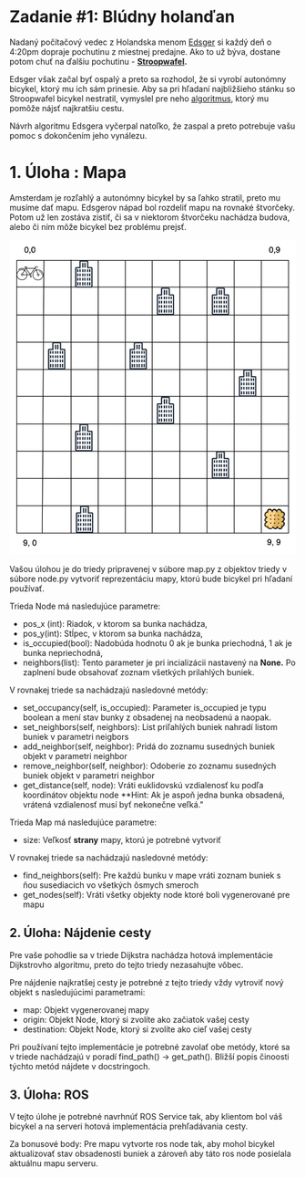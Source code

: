 # Zadanie #1: Blúdny holanďan

Nadaný počítačový vedec z Holandska menom [Edsger](https://en.wikipedia.org/wiki/Edsger_W._Dijkstra) si každý deň o 4:20pm dopraje pochutinu z miestnej predajne. Ako to už býva, dostane potom chuť na ďalšiu pochutinu - **[Stroopwafel](https://en.wikipedia.org/wiki/Stroopwafel).** 

Edsger však začal byť ospalý a preto sa rozhodol, že si vyrobí autonómny bicykel, ktorý mu ich sám prinesie. Aby sa pri hľadaní najbližšieho stánku so Stroopwafel bicykel nestratil, vymyslel pre neho [algoritmus](https://en.wikipedia.org/wiki/Dijkstra%27s_algorithm), ktorý mu pomôže nájsť najkratšiu cestu.

Návrh algoritmu Edsgera vyčerpal natoľko, že zaspal a preto potrebuje vašu pomoc s dokončením jeho vynálezu.

# 1. Úloha : Mapa

Amsterdam je rozľahlý a autonómny bicykel by sa ľahko stratil, preto mu musíme dať mapu. Edsgerov nápad bol rozdeliť mapu na rovnaké štvorčeky. Potom už len zostáva zistiť, či sa v niektorom štvorčeku nachádza budova, alebo či ním môže bicykel bez problému prejsť.

![Untitled](https://github.com/herich-dusan/ISMR/blob/main/map.png?raw=true)

Vašou úlohou je do triedy pripravenej v súbore map.py z objektov triedy v súbore node.py vytvoriť reprezentáciu mapy, ktorú bude bicykel pri hľadaní používať.

Trieda Node má nasledujúce parametre:

- pos_x (int): Riadok, v ktorom sa bunka nachádza,
- pos_y(int): Stĺpec, v ktorom sa bunka nachádza,
- is_occupied(bool): Nadobúda hodnotu 0 ak je bunka priechodná, 1 ak je bunka nepriechodná,
- neighbors(list): Tento parameter je pri incializácii nastavený na **None.** Po zaplnení bude obsahovať zoznam všetkých prilahlých buniek.

V rovnakej triede sa nachádzajú nasledovné metódy:

- set_occupancy(self, is_occupied): Parameter is_occupied je typu boolean a mení stav bunky z obsadenej na neobsadenú a naopak.
- set_neighbors(self, neighbors): List priľahlých buniek nahradí listom buniek v parametri neigbors
- add_neighbor(self, neighbor): Pridá do zoznamu susedných buniek objekt v parametri neighbor
- remove_neighbor(self, neighbor): Odoberie zo zoznamu susedných buniek objekt v parametri neighbor
- get_distance(self, node): Vráti euklidovskú vzdialenosť ku podľa koordinátov objektu node **Hint: Ak je aspoň jedna bunka obsadená, vrátená vzdialenosť musí byť nekonečne veľká."

Trieda Map má nasledujúce parametre:

- size: Veľkosť **strany** mapy, ktorú je potrebné vytvoriť

V rovnakej triede sa nachádzajú nasledovné metódy:

- find_neighbors(self): Pre každú bunku v mape vráti zoznam buniek s ňou susediacich vo všetkých ôsmych smeroch
- get_nodes(self): Vráti všetky objekty node ktoré boli vygenerované pre mapu

## 2. Úloha: Nájdenie cesty

Pre vaše pohodlie sa v triede Dijkstra nachádza hotová implementácie Dijkstrovho algoritmu, preto do tejto triedy nezasahujte vôbec.

Pre nájdenie najkratšej cesty je potrebné z tejto triedy vždy vytroviť nový objekt s nasledujúcimi parametrami:

- map: Objekt vygenerovanej mapy
- origin: Objekt Node, ktorý si zvolíte ako začiatok vašej cesty
- destination: Objekt Node, ktorý si zvolíte ako cieľ vašej cesty

Pri používaní tejto implementácie je potrebné zavolať obe metódy, ktoré sa v triede nachádzajú v poradí find_path() → get_path(). Bližší popis činoosti týchto metód nájdete v docstringoch.

## 3. Úloha: ROS

V tejto úlohe je potrebné navrhnúť ROS Service tak, aby klientom bol váš bicykel a na serveri hotová implementácia prehľadávania cesty.

Za bonusové body: Pre mapu vytvorte ros node tak, aby mohol bicykel aktualizovať stav obsadenosti buniek a zároveň aby táto ros node posielala aktuálnu mapu serveru.
